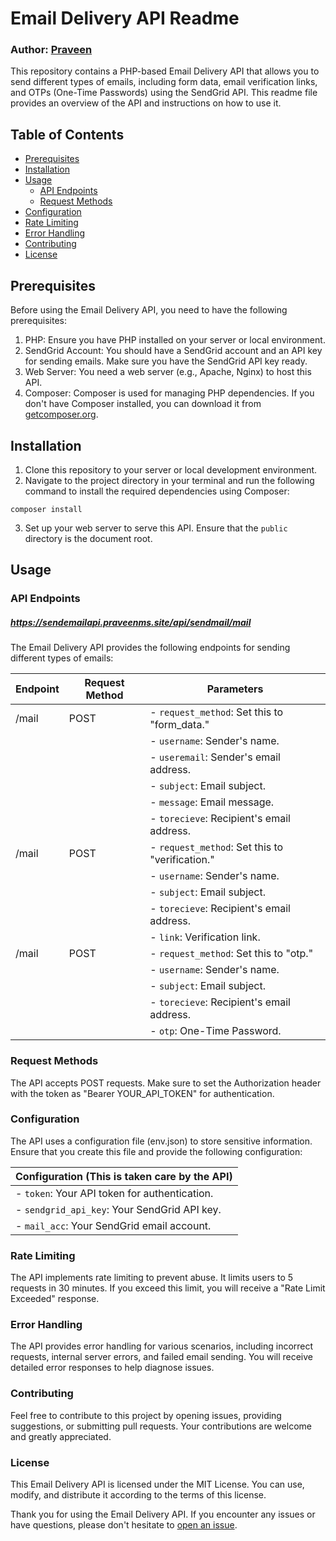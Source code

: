 # Email Delivery API Readme
### Author: [Praveen](https://praveenms.site/)
This repository contains a PHP-based Email Delivery API that allows you to send different types of emails, including form data, email verification links, and OTPs (One-Time Passwords) using the SendGrid API. This readme file provides an overview of the API and instructions on how to use it.

## Table of Contents

- [Prerequisites](#prerequisites)
- [Installation](#installation)
- [Usage](#usage)
  - [API Endpoints](#api-endpoints)
  - [Request Methods](#request-methods)
- [Configuration](#configuration)
- [Rate Limiting](#rate-limiting)
- [Error Handling](#error-handling)
- [Contributing](#contributing)
- [License](#license)

## Prerequisites

Before using the Email Delivery API, you need to have the following prerequisites:

1. PHP: Ensure you have PHP installed on your server or local environment.
2. SendGrid Account: You should have a SendGrid account and an API key for sending emails. Make sure you have the SendGrid API key ready.
3. Web Server: You need a web server (e.g., Apache, Nginx) to host this API.
4. Composer: Composer is used for managing PHP dependencies. If you don't have Composer installed, you can download it from [getcomposer.org](https://getcomposer.org/).

## Installation

1. Clone this repository to your server or local development environment.
2. Navigate to the project directory in your terminal and run the following command to install the required dependencies using Composer:
```
composer install
```

3. Set up your web server to serve this API. Ensure that the `public` directory is the document root.

## Usage

### API Endpoints
##### https://sendemailapi.praveenms.site/api/sendmail/mail

The Email Delivery API provides the following endpoints for sending different types of emails:

| Endpoint  | Request Method | Parameters                             |
|-----------|----------------|----------------------------------------|
| /mail    | POST           | - `request_method`: Set this to "form_data."
|           |                | - `username`: Sender's name.
|           |                | - `useremail`: Sender's email address.
|           |                | - `subject`: Email subject.
|           |                | - `message`: Email message.
|           |                | - `torecieve`: Recipient's email address.
| /mail    | POST           | - `request_method`: Set this to "verification."
|           |                | - `username`: Sender's name.
|           |                | - `subject`: Email subject.
|           |                | - `torecieve`: Recipient's email address.
|           |                | - `link`: Verification link.
| /mail    | POST           | - `request_method`: Set this to "otp."
|           |                | - `username`: Sender's name.
|           |                | - `subject`: Email subject.
|           |                | - `torecieve`: Recipient's email address.
|           |                | - `otp`: One-Time Password.

### Request Methods

The API accepts POST requests. Make sure to set the Authorization header with the token as "Bearer YOUR_API_TOKEN" for authentication.

### Configuration

The API uses a configuration file (env.json) to store sensitive information. Ensure that you create this file and provide the following configuration:

| Configuration (This is taken care by the API)      |
|---------------------------------------------------|
| - `token`: Your API token for authentication.     |
| - `sendgrid_api_key`: Your SendGrid API key.       |
| - `mail_acc`: Your SendGrid email account.         |

### Rate Limiting

The API implements rate limiting to prevent abuse. It limits users to 5 requests in 30 minutes. If you exceed this limit, you will receive a "Rate Limit Exceeded" response.

### Error Handling

The API provides error handling for various scenarios, including incorrect requests, internal server errors, and failed email sending. You will receive detailed error responses to help diagnose issues.

### Contributing

Feel free to contribute to this project by opening issues, providing suggestions, or submitting pull requests. Your contributions are welcome and greatly appreciated.

### License

This Email Delivery API is licensed under the MIT License. You can use, modify, and distribute it according to the terms of this license.

Thank you for using the Email Delivery API. If you encounter any issues or have questions, please don't hesitate to [open an issue](https://github.com/Praveenms13/EmailDelivery-api).
